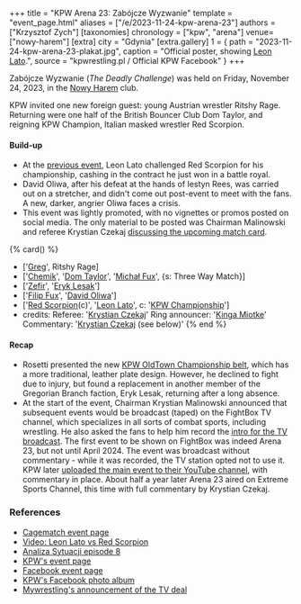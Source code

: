 +++
title = "KPW Arena 23: Zabójcze Wyzwanie"
template = "event_page.html"
aliases = ["/e/2023-11-24-kpw-arena-23"]
authors = ["Krzysztof Zych"]
[taxonomies]
chronology = ["kpw", "arena"]
venue=["nowy-harem"]
[extra]
city = "Gdynia"
[extra.gallery]
1 = { path = "2023-11-24-kpw-arena-23-plakat.jpg", caption = "Official poster, showing [Leon Lato](@/w/leon-lato.md).", source = "kpwrestling.pl / Official KPW Facebook" }
+++

Zabójcze Wyzwanie (_The Deadly Challenge_) was held on Friday, November 24, 2023, in the [Nowy Harem](@/v/atlantic-nh-gdynia.md) club.

KPW invited one new foreign guest: young Austrian wrestler Ritshy Rage. Returning were one half of the British Bouncer Club Dom Taylor, and reigning KPW Champion, Italian masked wrestler Red Scorpion.

#### Build-up

* At the [previous event](@/e/kpw/2023-08-18-kpw-godzina-zero-2023.md), Leon Lato challenged Red Scorpion for his championship, cashing in the contract he just won in a battle royal.
* David Oliwa, after his defeat at the hands of Iestyn Rees, was carried out on a stretcher, and didn't come out post-event to meet with the fans. A new, darker, angrier Oliwa faces a crisis.
* This event was lightly promoted, with no vignettes or promos posted on social media. The only material to be posted was Chairman Malinowski and referee Krystian Czekaj [discussing the upcoming match card][analiza-8].

{% card() %}
- ['[Greg](@/w/greg.md)', Ritshy Rage]
- ['[Chemik](@/w/chemik.md)', '[Dom Taylor](@/w/dom-taylor.md)', '[Michał Fux](@/w/michal-fux.md)',
  {s: Three Way Match}]
- ['[Zefir](@/w/zefir.md)', '[Eryk Lesak](@/w/eryk-lesak.md)']
- ['[Filip Fux](@/w/filip-fux.md)', '[David Oliwa](@/w/david-oliwa.md)']
- ['[Red Scorpion](@/w/red-scorpion.md)(c)', '[Leon Lato](@/w/leon-lato.md)', c: '[KPW Championship](@/c/kpw-championship.md)']
- credits:
    Referee: '[Krystian Czekaj](@/w/krystian-czekaj.md)'
    Ring announcer: '[Kinga Miotke](@/w/kinga-miotke.md)'
    Commentary: '[Krystian Czekaj](@/w/krystian-czekaj.md) (see below)'
{% end %}

#### Recap

* Rosetti presented the new [KPW OldTown Championship belt](@/c/kpw-old-town-championship.md), which has a more traditional, leather plate design. However, he declined to fight due to injury, but found a replacement in another member of the Gregorian Branch faction, Eryk Lesak, returning after a long absence.
* At the start of the event, Chairman Krystian Malinowski announced that subsequent events would be broadcast (taped) on the FightBox TV channel, which specializes in all sorts of combat sports, including wrestling. He also asked the fans to help him record the [intro for the TV broadcast][tv-intro]. The first event to be shown on FightBox was indeed Arena 23, but not until April 2024. The event was broadcast without commentary - while it was recorded, the TV station opted not to use it. KPW later [uploaded the main event to their YouTube channel][lato-vs-scorpion], with commentary in place. About half a year later Arena 23 aired on Extreme Sports Channel, this time with full commentary by Krystian Czekaj.

### References

* [Cagematch event page](https://www.cagematch.net/?id=1&nr=381101)
* [Video: Leon Lato vs Red Scorpion][lato-vs-scorpion]
* [Analiza Sytuacji episode 8][analiza-8]
* [KPW's event page](https://kpwrestling.pl/events/kpw-arena-23/)
* [Facebook event page](https://www.facebook.com/events/3275535389403174/)
* [KPW's Facebook photo album](https://www.facebook.com/media/set/?set=a.680252257567350)
* [Mywrestling's announcement of the TV deal](https://mywrestling.com.pl/big-news-kombat-pro-wrestling-w-tv/)

[analiza-8]: https://www.youtube.com/watch?v=m95lInSi6UE
[tv-intro]: https://www.youtube.com/watch?v=_iFckC_Y91o
[lato-vs-scorpion]: https://www.youtube.com/watch?v=U0dykUP3Rlw
